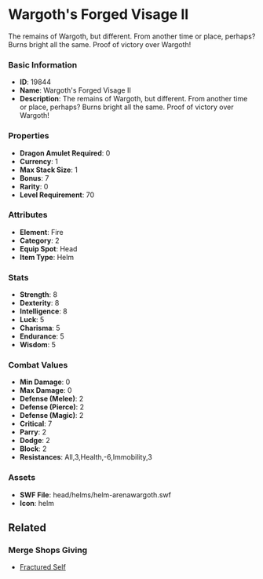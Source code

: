 # Wargoth's Forged Visage II

The remains of Wargoth, but different. From another time or place, perhaps? Burns bright all the same. Proof of victory over Wargoth!

### Basic Information

- **ID**: 19844
- **Name**: Wargoth&#039;s Forged Visage II
- **Description**: The remains of Wargoth, but different. From another time or place, perhaps? Burns bright all the same. Proof of victory over Wargoth!

### Properties

- **Dragon Amulet Required**: 0
- **Currency**: 1
- **Max Stack Size**: 1
- **Bonus**: 7
- **Rarity**: 0
- **Level Requirement**: 70

### Attributes

- **Element**: Fire
- **Category**: 2
- **Equip Spot**: Head
- **Item Type**: Helm

### Stats

- **Strength**: 8
- **Dexterity**: 8
- **Intelligence**: 8
- **Luck**: 5
- **Charisma**: 5
- **Endurance**: 5
- **Wisdom**: 5

### Combat Values

- **Min Damage**: 0
- **Max Damage**: 0
- **Defense (Melee)**: 2
- **Defense (Pierce)**: 2
- **Defense (Magic)**: 2
- **Critical**: 7
- **Parry**: 2
- **Dodge**: 2
- **Block**: 2
- **Resistances**: All,3,Health,-6,Immobility,3

### Assets

- **SWF File**: head/helms/helm-arenawargoth.swf
- **Icon**: helm

## Related

### Merge Shops Giving

- [Fractured Self](../merge-shops/327-fractured-self.md)

